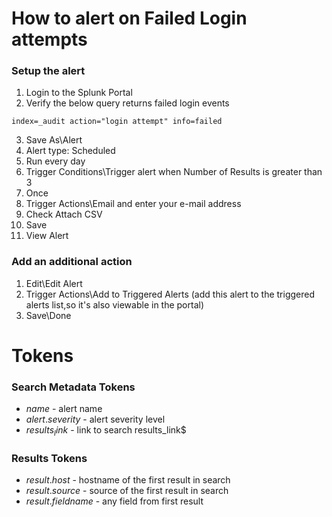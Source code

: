 # How to alert on Failed Login attempts

### Setup the alert
1. Login to the Splunk Portal
2. Verify the below query returns failed login events
```
index=_audit action="login attempt" info=failed
```
3. Save As\Alert
4. Alert type: Scheduled
5. Run every day
6. Trigger Conditions\Trigger alert when Number of Results is greater than 3
7. Once
8. Trigger Actions\Email and enter your e-mail address
9. Check Attach CSV
10. Save
11. View Alert

### Add an additional action
1. Edit\Edit Alert
2. Trigger Actions\Add to Triggered Alerts (add this alert to the triggered alerts list,so it's also viewable in the portal)
3. Save\Done

# Tokens

### Search Metadata Tokens
- $name$ - alert name
- $alert.severity$ - alert severity level
- $results_link$ - link to search results_link$

### Results Tokens
- $result.host$ - hostname of the first result in search
- $result.source$ - source of the first result in search
- $result.fieldname$ - any field from first result